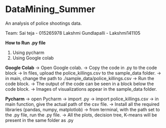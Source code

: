 # DataMining_Summer
An analysis of police shootings data. 

Team:
Sai teja - 015265978
Lakshmi Gundlapalli - Lakshmi141105

**How to Run .py file**
1) Using pycharm
2) Using Google colab

**Google Colab**
-> Open Google colab. 
-> Copy the code in .py to the code block
-> In files, upload the police_killings.csv to the sample_data folder.
-> in main, change the path to ./sample_data/police_killings.csv
-> Run the code block. 
-> The output of the code can be seen in a block below the code block.
-> Images of visualizations appear in the sample_data folder.

**Pycharm**
-> open Pycharm
-> import .py
-> import police_killings.csv
-> in main function, give the actual path of the csv file.
-> Install all the required libraries (pandas, numpy, matplotlob)
-> from terminal, with the path set to the .py file, run the .py file.
-> All the plots, decision tree, K-means will be present in the same folder as .py

